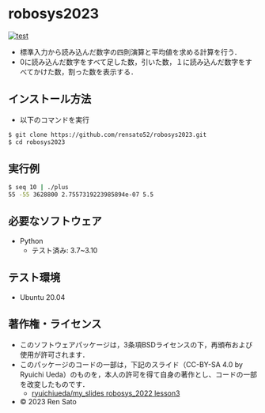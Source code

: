 # robosys2023
[![test](https://github.com/rensato52/robosys2023/actions/workflows/test.yml/badge.svg)](https://github.com/rensato52/robosys2023/actions/workflows/test.yml)

* 標準入力から読み込んだ数字の四則演算と平均値を求める計算を行う．
* 0に読み込んだ数字をすべて足した数，引いた数，１に読み込んだ数字をすべてかけた数，割った数を表示する．

## インストール方法
* 以下のコマンドを実行
```bash
$ git clone https://github.com/rensato52/robosys2023.git
$ cd robosys2023
```


## 実行例

```bash
$ seq 10 | ./plus
55 -55 3628800 2.7557319223985894e-07 5.5
```

## 必要なソフトウェア
* Python
  * テスト済み: 3.7~3.10

## テスト環境
* Ubuntu 20.04

## 著作権・ライセンス
* このソフトウェアパッケージは，3条項BSDライセンスの下，再頒布および使用が許可されます．
* このパッケージのコードの一部は，下記のスライド（CC-BY-SA 4.0 by Ryuichi Ueda）のものを，本人の許可を得て自身の著作とし、コードの一部を改変したものです．
	*  [ryuichiueda/my_slides robosys_2022 lesson3](https://github.com/ryuichiueda/my_slides/blob/master/robosys_2022/lesson3.md)
* © 2023 Ren Sato
